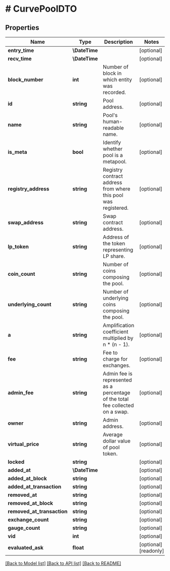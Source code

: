 # # CurvePoolDTO

## Properties

Name | Type | Description | Notes
------------ | ------------- | ------------- | -------------
**entry_time** | **\DateTime** |  | [optional]
**recv_time** | **\DateTime** |  | [optional]
**block_number** | **int** | Number of block in which entity was recorded. | [optional]
**id** | **string** | Pool address. | [optional]
**name** | **string** | Pool&#39;s human-readable name. | [optional]
**is_meta** | **bool** | Identify whether pool is a metapool. | [optional]
**registry_address** | **string** | Registry contract address from where this pool was registered. | [optional]
**swap_address** | **string** | Swap contract address. | [optional]
**lp_token** | **string** | Address of the token representing LP share. | [optional]
**coin_count** | **string** | Number of coins composing the pool. | [optional]
**underlying_count** | **string** | Number of underlying coins composing the pool. | [optional]
**a** | **string** | Amplification coefficient multiplied by n * (n - 1). | [optional]
**fee** | **string** | Fee to charge for exchanges. | [optional]
**admin_fee** | **string** | Admin fee is represented as a percentage of the total fee collected on a swap. | [optional]
**owner** | **string** | Admin address. | [optional]
**virtual_price** | **string** | Average dollar value of pool token. | [optional]
**locked** | **string** |  | [optional]
**added_at** | **\DateTime** |  | [optional]
**added_at_block** | **string** |  | [optional]
**added_at_transaction** | **string** |  | [optional]
**removed_at** | **string** |  | [optional]
**removed_at_block** | **string** |  | [optional]
**removed_at_transaction** | **string** |  | [optional]
**exchange_count** | **string** |  | [optional]
**gauge_count** | **string** |  | [optional]
**vid** | **int** |  | [optional]
**evaluated_ask** | **float** |  | [optional] [readonly]

[[Back to Model list]](../../README.md#models) [[Back to API list]](../../README.md#endpoints) [[Back to README]](../../README.md)
